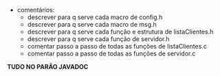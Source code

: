 * comentários:
    * descrever para q serve cada macro de config.h
    * descrever para q serve cada macro de msg.h
    * descrever para q serve cada função e estrutura de listaClientes.h
    * descrever para q serve cada função de servidor.h
    * comentar passo a passo de todas as funções de listaClientes.c
    * comentar passo a passo de todas as funções de servidor.c

**TUDO NO PARÃO JAVADOC**